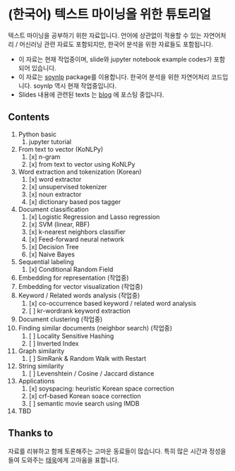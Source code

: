 # (한국어) 텍스트 마이닝을 위한 튜토리얼

텍스트 마이닝을 공부하기 위한 자료입니다. 언어에 상관없이 적용할 수 있는 자연어처리 / 머신러닝 관련 자료도 포함되지만, 한국어 분석을 위한 자료들도 포함됩니다. 

- 이 자료는 현재 작업중이며, slide와 jupyter notebook example codes가 포함되어 있습니다. 
- 이 자료는 [soynlp](https://github.com/lovit/soynlp) package를 이용합니다. 한국어 분석을 위한 자연어처리 코드입니다. soynlp 역시 현재 작업중입니다. 
- Slides 내용에 관련된 texts 는 [blog][lovit_blog] 에 포스팅 중입니다.

## Contents
1. Python basic
    1. jupyter tutorial
1. From text to vector (KoNLPy)
    1. [x] n-gram
    1. [x] from text to vector using KoNLPy
1. Word extraction and tokenization (Korean)
    1. [x] word extractor
    1. [x] unsupervised tokenizer
    1. [x] noun extractor
    1. [x] dictionary based pos tagger
1. Document classification
    1. [x] Logistic Regression and Lasso regression
    1. [x] SVM (linear, RBF)
    1. [x] k-nearest neighbors classifier
    1. [x] Feed-forward neural network
    1. [x] Decision Tree
    1. [x] Naive Bayes
1. Sequential labeling
    1. [x] Conditional Random Field
1. Embedding for representation (작업중)
1. Embedding for vector visualization (작업중)
1. Keyword / Related words analysis (작업중)
    1. [x] co-occurrence based keyword / related word analysis
    1. [ ] kr-wordrank keyword extraction
1. Document clustering (작업중)
1. Finding similar documents (neighbor search) (작업중)
    1. [ ] Locality Sensitive Hashing
    1. [ ] Inverted Index
1. Graph similarity
    1. [ ] SimRank & Random Walk with Restart
1. String similarity
    1. [ ] Levenshtein / Cosine / Jaccard distance
1. Applications
    1. [x] soyspacing: heuristic Korean space correction
    1. [x] crf-based Korean soace correction
    1. [ ] semantic movie search using IMDB
1. TBD

## Thanks to

자료를 리뷰하고 함께 토론해주는 고마운 동료들이 많습니다. 특히 많은 시간과 정성을 들여 도와주는 [태욱][taewook_git]에게 고마움을 표합니다.

[taewook_git]: https://github.com/Wook0129
[lovit_blog]: https://lovit.github.io